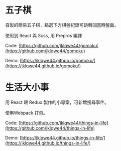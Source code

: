 # 五子棋
自製的簡易五子棋，點選下方棋盤紀錄可跳轉回當時盤面。

使用到 React 與 Scss, 用 Prepros 編譯

Code: [https://github.com/jklqwe44/gomoku](https://github.com/jklqwe44/gomoku)

Demo: [https://jklqwe44.github.io/gomoku/](https://jklqwe44.github.io/gomoku/)

# 生活大小事
用 React 跟 Redux 製作的小專案，可新增搜尋事件。

使用Webpack 打包。

Code: [https://github.com/jklqwe44/things-in-life](https://github.com/jklqwe44/things-in-life)

Demo: [https://jklqwe44.github.io/things-in-life/](https://jklqwe44.github.io/things-in-life/)